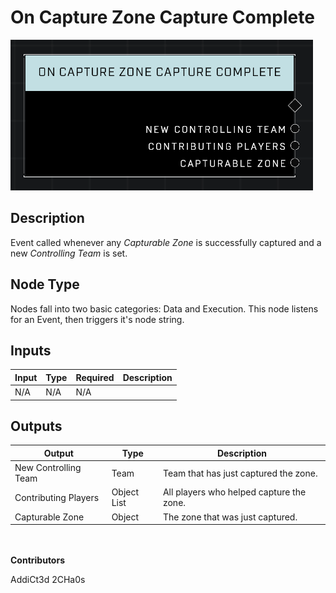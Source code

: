 # On Capture Zone Capture Complete
![](../../../.gitbook/assets/on-capture-zone-capture-complete.png)
## Description
Event called whenever any *Capturable Zone* is successfully captured and a new *Controlling Team* is set.

## Node Type
Nodes fall into two basic categories: Data and Execution. This node listens for an Event, then triggers it's node string.

## Inputs
| Input | Type | Required | Description |
|------------------|------------------|----------|--------------------------------------------------------------|
| N/A | N/A | N/A | |

## Outputs
| Output | Type | Description |
|------------------|------------------|--------------------------------------------------------------|
| New Controlling Team | Team | Team that has just captured the zone.|
| Contributing Players | Object List | All players who helped capture the zone.|
| Capturable Zone | Object | The zone that was just captured.|

\
\
**Contributors**

AddiCt3d 2CHa0s